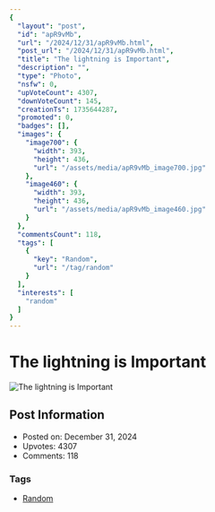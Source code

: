 ```yaml
---
{
  "layout": "post",
  "id": "apR9vMb",
  "url": "/2024/12/31/apR9vMb.html",
  "post_url": "/2024/12/31/apR9vMb.html",
  "title": "The lightning is Important",
  "description": "",
  "type": "Photo",
  "nsfw": 0,
  "upVoteCount": 4307,
  "downVoteCount": 145,
  "creationTs": 1735644287,
  "promoted": 0,
  "badges": [],
  "images": {
    "image700": {
      "width": 393,
      "height": 436,
      "url": "/assets/media/apR9vMb_image700.jpg"
    },
    "image460": {
      "width": 393,
      "height": 436,
      "url": "/assets/media/apR9vMb_image460.jpg"
    }
  },
  "commentsCount": 118,
  "tags": [
    {
      "key": "Random",
      "url": "/tag/random"
    }
  ],
  "interests": [
    "random"
  ]
}
---
```


# The lightning is Important

![The lightning is Important](/assets/media/apR9vMb_image700.jpg)

## Post Information

- Posted on: December 31, 2024
- Upvotes: 4307
- Comments: 118

### Tags

- [Random](/tag/Random)
